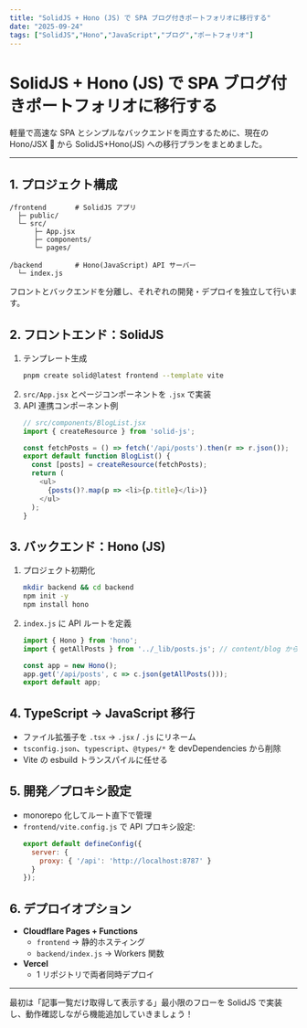 ```yaml
---
title: "SolidJS + Hono (JS) で SPA ブログ付きポートフォリオに移行する"
date: "2025-09-24"
tags: ["SolidJS","Hono","JavaScript","ブログ","ポートフォリオ"]
---
```


# SolidJS + Hono (JS) で SPA ブログ付きポートフォリオに移行する

軽量で高速な SPA とシンプルなバックエンドを両立するために、現在の Hono/JSX 🚀 から SolidJS+Hono(JS) への移行プランをまとめました。

---

## 1. プロジェクト構成

```
/frontend       # SolidJS アプリ
  ├─ public/
  └─ src/
      ├─ App.jsx
      ├─ components/
      └─ pages/

/backend        # Hono(JavaScript) API サーバー
  └─ index.js
```

フロントとバックエンドを分離し、それぞれの開発・デプロイを独立して行います。

## 2. フロントエンド：SolidJS

1. テンプレート生成
   ```bash
   pnpm create solid@latest frontend --template vite
   ```
2. `src/App.jsx` とページコンポーネントを `.jsx` で実装
3. API 連携コンポーネント例
   ```js
   // src/components/BlogList.jsx
   import { createResource } from 'solid-js';

   const fetchPosts = () => fetch('/api/posts').then(r => r.json());
   export default function BlogList() {
     const [posts] = createResource(fetchPosts);
     return (
       <ul>
         {posts()?.map(p => <li>{p.title}</li>)}
       </ul>
     );
   }
   ```

## 3. バックエンド：Hono (JS)

1. プロジェクト初期化
   ```bash
   mkdir backend && cd backend
   npm init -y
   npm install hono
   ```
2. `index.js` に API ルートを定義
   ```js
   import { Hono } from 'hono';
   import { getAllPosts } from '../_lib/posts.js'; // content/blog から読み込み

   const app = new Hono();
   app.get('/api/posts', c => c.json(getAllPosts()));
   export default app;
   ```

## 4. TypeScript → JavaScript 移行

- ファイル拡張子を `.tsx` → `.jsx` / `.js` にリネーム
- `tsconfig.json`、`typescript`、`@types/*` を devDependencies から削除
- Vite の esbuild トランスパイルに任せる

## 5. 開発／プロキシ設定

- monorepo 化してルート直下で管理
- `frontend/vite.config.js` で API プロキシ設定:
  ```js
  export default defineConfig({
    server: {
      proxy: { '/api': 'http://localhost:8787' }
    }
  });
  ```

## 6. デプロイオプション

- **Cloudflare Pages + Functions**
  - `frontend` → 静的ホスティング
  - `backend/index.js` → Workers 関数
- **Vercel**
  - 1 リポジトリで両者同時デプロイ


---

最初は「記事一覧だけ取得して表示する」最小限のフローを SolidJS で実装し、動作確認しながら機能追加していきましょう！